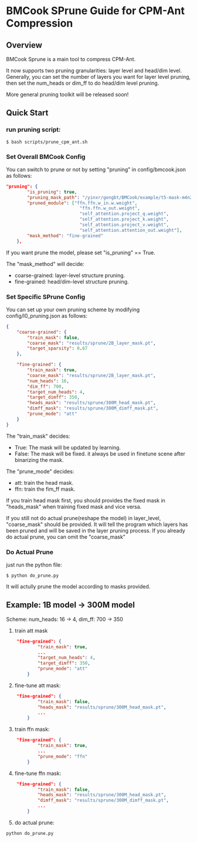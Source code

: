 # BMCook SPrune Guide for CPM-Ant Compression
## Overview
BMCook Sprune is a main tool to compress CPM-Ant. 

It now supports two pruning granularities: layer level and head/dim level. Generally, you can set the number of layers you want for layer level pruning, then set the num_heads or dim_ff to do head/dim level pruning.

More general pruning toolkit will be released soon!


## Quick Start
### run pruning script:
```shell
$ bash scripts/prune_cpm_ant.sh
```

### Set Overall BMCook Config
You can switch to prune or not by setting "pruning" in config/bmcook.json as follows:
```json
"pruning": {
        "is_pruning": true,
        "pruning_mask_path": "/yinxr/gongbt/BMCook/example/t5-mask-m4n2.bin",
        "pruned_module": ["ffn.ffn.w_in.w.weight", 
                            "ffn.ffn.w_out.weight", 
                            "self_attention.project_q.weight",
                            "self_attention.project_k.weight", 
                            "self_attention.project_v.weight", 
                            "self_attention.attention_out.weight"],
        "mask_method": "fine-grained"
    },
```
If you want prune the model, please set "is_pruning" == True.

The "mask_method" will decide:

- coarse-grained: layer-level structure pruning.
- fine-grained: head/dim-level structure pruning.

### Set Specific SPrune Config
You can set up your own pruning scheme by modifying config/l0_pruning.json as follows:
```json
{
    "coarse-grained": {
        "train_mask": false,
        "coarse_mask": "results/sprune/2B_layer_mask.pt",
        "target_sparsity": 0.67
    },

    "fine-grained": {
        "train_mask": true,
        "coarse_mask": "results/sprune/2B_layer_mask.pt",
        "num_heads": 16,
        "dim_ff": 700,
        "target_num_heads": 4,
        "target_dimff": 350,
        "heads_mask": "results/sprune/300M_head_mask.pt",
        "dimff_mask": "results/sprune/300M_dimff_mask.pt",
        "prune_mode": "att"
    }
}
```
The "train_mask" decides:
- True: The mask will be updated by learning.
- False: The mask will be fixed. it always be used in finetune scene after binarizing the mask.

The "prune_mode" decides:
- att: train the head mask.
- ffn: train the fim_ff mask. 

If you train head mask first, you should provides the fixed mask in "heads_mask" when training fixed mask and vice versa. 

If you still not do actual prune(reshape the model) in layer_level, "coarse_mask" should be provided. It will tell the program which layers has been pruned and will be saved in the layer pruning process. If you already do actual prune, you can omit the "coarse_mask"

### Do Actual Prune
just run the python file:
```shell
$ python do_prune.py
```

It will actully prune the model according to masks provided.


## Example: 1B model -> 300M model
Scheme: num_heads: 16 -> 4, dim_ff: 700 -> 350
1. train att mask
```json
    "fine-grained": {
            "train_mask": true,
            ...
            "target_num_heads": 4,
            "target_dimff": 350,
            "prune_mode": "att"
        }
```
2. fine-tune att mask:
```json
    "fine-grained": {
            "train_mask": false,
            "heads_mask": "results/sprune/300M_head_mask.pt",
            ...
        }
```
3. train ffn mask:
```json
    "fine-grained": {
            "train_mask": true,
            ...
            "prune_mode": "ffn"
        }
```
4. fine-tune ffn mask:
```json
    "fine-grained": {
            "train_mask": false,
            "heads_mask": "results/sprune/300M_head_mask.pt",
            "dimff_mask": "results/sprune/300M_dimff_mask.pt",
            ...
        }
```
5. do actual prune:
```shell
python do_prune.py
```